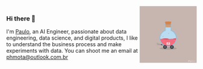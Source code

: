 <img alt="Chemistry" src="https://github.com/paulowiz/assets/blob/main/cartoon_chemistry.gif" align="right" width="30%" height="30%">

### Hi there 👋
I'm [Paulo](https://www.linkedin.com/in/paulo-mota-955218a2/), an AI Engineer, passionate about data engineering, data science, and digital products, I like to understand the business process and make experiments with data.
You can shoot me an email at phmota@outlook.com.br


